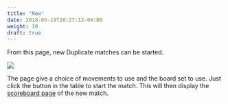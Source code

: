 ```yaml
---
title: "New"
date: 2018-05-19T20:27:12-04:00
weight: 10
draft: true
---
```



From this page, new Duplicate matches can be started.

<div class="withBorder">

<img src="../images/gen/Duplicate/NewDuplicate.png" />

</div>

The page give a choice of movements to use and the board set to use.  Just click the button in the table to start the match.  This will then display the [scoreboard page](scoreboardcomplete.html) of the new match.
